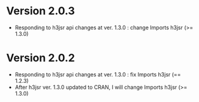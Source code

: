 # Version 2.0.3  

  * Responding to h3jsr api changes at ver. 1.3.0 : change Imports h3jsr (>= 1.3.0)  
  
# Version 2.0.2  

  * Responding to h3jsr api changes at ver. 1.3.0 : fix Imports h3jsr (== 1.2.3)
  * After h3jsr ver. 1.3.0 updated to CRAN, I will change Imports h3jsr (>= 1.3.0)  
